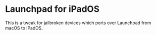 # Launchpad for iPadOS
This is a tweak for jailbroken devices which ports over Launchpad from macOS to iPadOS.

